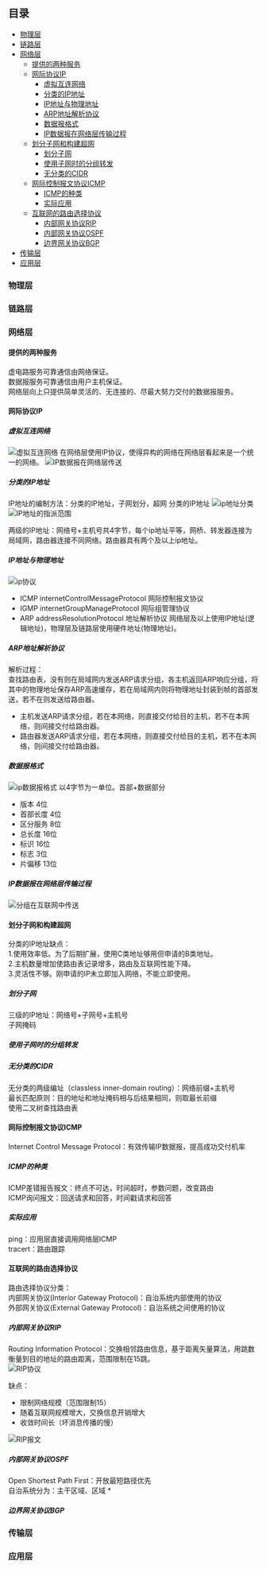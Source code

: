 ## 目录

- [物理层](#物理层)
- [链路层](#链路层)
- [网络层](#网络层)
    - [提供的两种服务](#提供的两种服务)
    - [网际协议IP](#网际协议IP)
        - [虚拟互连网络](#虚拟互连网络)
        - [分类的IP地址](#分类的IP地址)
        - [IP地址与物理地址](#IP地址与物理地址)
        - [ARP地址解析协议](#ARP地址解析协议)
        - [数据报格式](#数据报格式)
        - [IP数据报在网络层传输过程](#IP数据报在网络层传输过程)
    - [划分子网和构建超网](#划分子网和构建超网)
        - [划分子网](#划分子网)
        - [使用子网时的分组转发](#使用子网时的分组转发)
        - [无分类的CIDR](#无分类的CIDR)
    - [网际控制报文协议ICMP](#网际控制报文协议ICMP)
        - [ICMP的种类](#ICMP的种类)
        - [实际应用](#实际应用)
    - [互联网的路由选择协议](#互联网的路由选择协议)
        - [内部网关协议RIP](#内部网关协议RIP)
        - [内部网关协议OSPF](#内部网关协议OSPF)
        - [边界网关协议BGP](#边界网关协议BGP)
- [传输层](#传输层)
- [应用层](#应用层)


### 物理层

### 链路层

### 网络层

#### 提供的两种服务

虚电路服务可靠通信由网络保证。  
数据报服务可靠通信由用户主机保证。  
网络层向上只提供简单灵活的、无连接的、尽最大努力交付的数据报服务。

#### 网际协议IP

##### 虚拟互连网络

![虚拟互连网络](../picture/network/虚拟互连网络.jpg)
在网络层使用IP协议，使得异构的网络在网络层看起来是一个统一的网络。
![IP数据报在网络层传送](../picture/network/IP数据报在网络层传送.jpg)

##### 分类的IP地址

IP地址的编制方法：分类的IP地址，子网划分，超网
分类的IP地址
![ip地址分类](../picture/network/ip地址分类.jpg) 
![IP地址的指派范围](../picture/network/IP地址的指派范围.png) 

两级的IP地址：网络号+主机号共4字节，每个ip地址平等，网桥、转发器连接为局域网，路由器连接不同网络。路由器具有两个及以上ip地址。

##### IP地址与物理地址

![ip协议](../picture/network/ip协议.gif)
* ICMP internetControlMessageProtocol 网际控制报文协议
* IGMP internetGroupManageProtocol 网际组管理协议
* ARP addressResolutionProtocol 地址解析协议
网络层及以上使用IP地址(逻辑地址)，物理层及链路层使用硬件地址(物理地址)。

##### ARP地址解析协议

解析过程：  
查找路由表，没有则在局域网内发送ARP请求分组，各主机返回ARP响应分组，将其中的物理地址保存ARP高速缓存，若在局域网内则将物理地址封装到帧的首部发送，若不在则发送给路由器。

* 主机发送ARP请求分组，若在本网络，则直接交付给目的主机，若不在本网络，则间接交付给路由器。
* 路由器发送ARP请求分组，若在本网络，则直接交付给目的主机，若不在本网络，则间接交付给路由器。

##### 数据报格式

![ip数据报格式](../picture/network/ip数据报格式.jpg)
以4字节为一单位。首部+数据部分  
* 版本 4位
* 首部长度 4位
* 区分服务 8位
* 总长度 16位
* 标识 16位
* 标志 3位
* 片偏移 13位

##### IP数据报在网络层传输过程

![分组在互联网中传送](../picture/network/分组在互联网中传送.jpg)

#### 划分子网和构建超网

分类的IP地址缺点：  
1.使用效率低。为了后期扩展，使用C类地址够用但申请的B类地址。  
2.主机数量增加使路由表记录增多，路由及互联网性能下降。  
3.灵活性不够。刚申请的IP未立即加入网络，不能立即使用。

##### 划分子网

三级的IP地址：网络号+子网号+主机号  
子网掩码

##### 使用子网时的分组转发

##### 无分类的CIDR

无分类的两级编址（classless inner-domain routing）：网络前缀+主机号  
最长匹配原则：目的地址和地址掩码相与后结果相同，则取最长前缀  
使用二叉树查找路由表

#### 网际控制报文协议ICMP

Internet Control Message Protocol：有效传输IP数据报，提高成功交付机率

##### ICMP的种类

ICMP差错报告报文：终点不可达，时间超时，参数问题，改变路由  
ICMP询问报文：回送请求和回答，时间戳请求和回答

##### 实际应用

ping：应用层直接调用网络层ICMP  
tracert：路由跟踪

#### 互联网的路由选择协议

路由选择协议分类：  
内部网关协议(Interior Gateway Protocol)：自治系统内部使用的协议  
外部网关协议(External Gateway Protocol)：自治系统之间使用的协议

##### 内部网关协议RIP

Routing Information Protocol：交换相邻路由信息，基于距离矢量算法，用跳数衡量到目的地址的路由距离，范围限制在15跳。  
![RIP协议](../picture/network/RIP协议.jpg)

缺点：
* 限制网络规模（范围限制15）
* 随着互联网规模增大，交换信息开销增大
* 收敛时间长（坏消息传播的慢）

![RIP报文](../picture/network/RIP报文.jpg)

##### 内部网关协议OSPF

Open Shortest Path First：开放最短路径优先  
自治系统分为：主干区域、区域
* 

##### 边界网关协议BGP

### 传输层


### 应用层